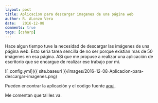 ```yaml
---
layout: post
title: Aplicacion para descargar imagenes de una página web
author: R. ALonzo Vera
date:   2016-12-08
comments: true
tags: [csharp]
---
```


Hace algun tiempo tuve la necesidad de descargar las imágenes de una página web. Esto sería tarea sencilla de no ser porque existian mas de 50 imágenes en esa página. ASi que me propuse a realizar una aplicación de escritorio que se encargue de realizar ese trabajo por mi.

![_config.yml]({{ site.baseurl }}/images/2016-12-08-Aplicacion-para-descargar-imagenes.png)

Pueden encontrar la aplicación y el codigo fuente [aqui](https://bitbucket.org/re_al_/real.downloadwebimages).

Me comentan que tal les va.